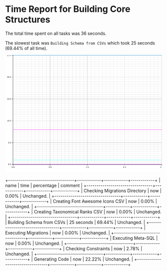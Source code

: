 # Time Report for Building Core Structures

The total time spent on all tasks was 36 seconds.

The slowest task was `Building Schema from CSVs` which took 25 seconds (69.44% of all time).

![Plot](time_requirements_report.png)

+---------------------------------+------------+------------+------------+
| name                            | time       | percentage | comment    |
+---------------------------------+------------+------------+------------+
| Checking Migrations Directory   | now        | 0.00%      | Unchanged. |
+---------------------------------+------------+------------+------------+
| Creating Font Awesome Icons CSV | now        | 0.00%      | Unchanged. |
+---------------------------------+------------+------------+------------+
| Creating Taxonomical Ranks CSV  | now        | 0.00%      | Unchanged. |
+---------------------------------+------------+------------+------------+
| Building Schema from CSVs       | 25 seconds | 69.44%     | Unchanged. |
+---------------------------------+------------+------------+------------+
| Executing Migrations            | now        | 0.00%      | Unchanged. |
+---------------------------------+------------+------------+------------+
| Executing Meta-SQL              | now        | 0.00%      | Unchanged. |
+---------------------------------+------------+------------+------------+
| Checking Constraints            | now        | 2.78%      | Unchanged. |
+---------------------------------+------------+------------+------------+
| Generating Code                 | now        | 22.22%     | Unchanged. |
+---------------------------------+------------+------------+------------+
